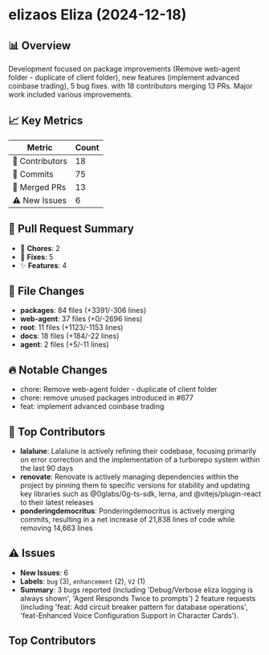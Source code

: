 # elizaos Eliza (2024-12-18)
    
## 📊 Overview
Development focused on package improvements (Remove web-agent folder - duplicate of client folder), new features (implement advanced coinbase trading), 5 bug fixes. with 18 contributors merging 13 PRs. Major work included various improvements.

## 📈 Key Metrics
| Metric | Count |
|---------|--------|
| 👥 Contributors | 18 |
| 📝 Commits | 75 |
| 🔄 Merged PRs | 13 |
| ⚠️ New Issues | 6 |

## 🔄 Pull Request Summary
- 🧹 **Chores**: 2
- 🐛 **Fixes**: 5
- ✨ **Features**: 4

## 📁 File Changes
- **packages**: 84 files (+3391/-306 lines)
- **web-agent**: 37 files (+0/-2696 lines)
- **root**: 11 files (+1123/-1153 lines)
- **docs**: 18 files (+184/-22 lines)
- **agent**: 2 files (+5/-11 lines)

## 🔥 Notable Changes
- chore: Remove web-agent folder - duplicate of client folder
- chore: remove unused packages introduced in #677
- feat: implement advanced coinbase trading

## 👥 Top Contributors
- **lalalune**: Lalalune is actively refining their codebase, focusing primarily on error correction and the implementation of a turborepo system within the last 90 days
- **renovate**: Renovate is actively managing dependencies within the project by pinning them to specific versions for stability and updating key libraries such as @0glabs/0g-ts-sdk, lerna, and @vitejs/plugin-react to their latest releases
- **ponderingdemocritus**: Ponderingdemocritus is actively merging commits, resulting in a net increase of 21,838 lines of code while removing 14,663 lines

## ⚠️ Issues
- **New Issues**: 6
- **Labels**: `bug` (3), `enhancement` (2), `V2` (1)
- **Summary**: 3 bugs reported (including 'Debug/Verbose eliza logging is always shown', 'Agent Responds Twice to prompts') 2 feature requests (including 'feat: Add circuit breaker pattern for database operations', 'feat-Enhanced Voice Configuration Support in Character Cards').

## Top Contributors
